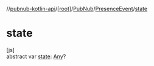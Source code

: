 //[pubnub-kotlin-api](../../../../index.md)/[[root]](../../index.md)/[PubNub](../index.md)/[PresenceEvent](index.md)/[state](state.md)

# state

[js]\
abstract var [state](state.md): [Any](https://kotlinlang.org/api/latest/jvm/stdlib/kotlin-stdlib/kotlin/-any/index.html)?
